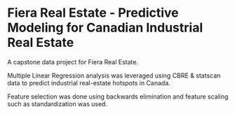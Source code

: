 # Fiera Real Estate - Predictive Modeling for Canadian Industrial Real Estate

A capstone data project for Fiera Real Estate.

Multiple Linear Regression analysis was leveraged using CBRE & statscan data to predict industrial real-estate hotspots in Canada. 

Feature selection was done using backwards elimination and feature scaling such as standardization was used. 
